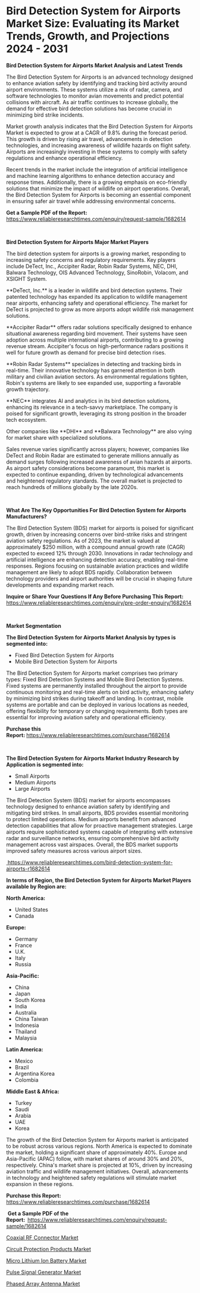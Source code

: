 <p><h1>Bird Detection System for Airports Market Size: Evaluating its Market Trends, Growth, and Projections 2024 - 2031</h1></p><p><strong>Bird Detection System for Airports Market Analysis and Latest Trends</strong></p>
<p><p>The Bird Detection System for Airports is an advanced technology designed to enhance aviation safety by identifying and tracking bird activity around airport environments. These systems utilize a mix of radar, camera, and software technologies to monitor avian movements and predict potential collisions with aircraft. As air traffic continues to increase globally, the demand for effective bird detection solutions has become crucial in minimizing bird strike incidents.</p><p>Market growth analysis indicates that the Bird Detection System for Airports Market is expected to grow at a CAGR of 9.8% during the forecast period. This growth is driven by rising air travel, advancements in detection technologies, and increasing awareness of wildlife hazards on flight safety. Airports are increasingly investing in these systems to comply with safety regulations and enhance operational efficiency.</p><p>Recent trends in the market include the integration of artificial intelligence and machine learning algorithms to enhance detection accuracy and response times. Additionally, there is a growing emphasis on eco-friendly solutions that minimize the impact of wildlife on airport operations. Overall, the Bird Detection System for Airports is becoming an essential component in ensuring safer air travel while addressing environmental concerns.</p></p>
<p><strong>Get a Sample PDF of the Report:&nbsp;</strong> <a href="https://www.reliableresearchtimes.com/enquiry/request-sample/1682614?utm_campaign=1775&utm_medium=2&utm_source=Github&utm_content=ia&utm_term=19102024&utm_id=bird-detection-system-for-airports">https://www.reliableresearchtimes.com/enquiry/request-sample/1682614</a></p>
<p>&nbsp;</p>
<p><strong>Bird Detection System for Airports Major Market Players</strong></p>
<p><p>The bird detection system for airports is a growing market, responding to increasing safety concerns and regulatory requirements. Key players include DeTect, Inc., Accipiter Radar, Robin Radar Systems, NEC, DHI, Balwara Technology, OIS Advanced Technology, SinoRobin, Volacom, and XSIGHT System.</p><p>**DeTect, Inc.** is a leader in wildlife and bird detection systems. Their patented technology has expanded its application to wildlife management near airports, enhancing safety and operational efficiency. The market for DeTect is projected to grow as more airports adopt wildlife risk management solutions.</p><p>**Accipiter Radar** offers radar solutions specifically designed to enhance situational awareness regarding bird movement. Their systems have seen adoption across multiple international airports, contributing to a growing revenue stream. Accipiter's focus on high-performance radars positions it well for future growth as demand for precise bird detection rises.</p><p>**Robin Radar Systems** specializes in detecting and tracking birds in real-time. Their innovative technology has garnered attention in both military and civilian aviation sectors. As environmental regulations tighten, Robin's systems are likely to see expanded use, supporting a favorable growth trajectory.</p><p>**NEC** integrates AI and analytics in its bird detection solutions, enhancing its relevance in a tech-savvy marketplace. The company is poised for significant growth, leveraging its strong position in the broader tech ecosystem.</p><p>Other companies like **DHI** and **Balwara Technology** are also vying for market share with specialized solutions. </p><p>Sales revenue varies significantly across players; however, companies like DeTect and Robin Radar are estimated to generate millions annually as demand surges following increased awareness of avian hazards at airports. As airport safety considerations become paramount, this market is expected to continue expanding, driven by technological advancements and heightened regulatory standards. The overall market is projected to reach hundreds of millions globally by the late 2020s.</p></p>
<p>&nbsp;</p>
<p><strong>What Are The Key Opportunities For Bird Detection System for Airports Manufacturers?</strong></p>
<p><p>The Bird Detection System (BDS) market for airports is poised for significant growth, driven by increasing concerns over bird-strike risks and stringent aviation safety regulations. As of 2023, the market is valued at approximately $250 million, with a compound annual growth rate (CAGR) expected to exceed 12% through 2030. Innovations in radar technology and artificial intelligence are enhancing detection accuracy, enabling real-time responses. Regions focusing on sustainable aviation practices and wildlife management are likely to adopt BDS rapidly. Collaboration between technology providers and airport authorities will be crucial in shaping future developments and expanding market reach.</p></p>
<p><strong>Inquire or Share Your Questions If Any Before Purchasing This Report:</strong> <a href="https://www.reliableresearchtimes.com/enquiry/pre-order-enquiry/1682614?utm_campaign=1775&utm_medium=2&utm_source=Github&utm_content=ia&utm_term=19102024&utm_id=bird-detection-system-for-airports">https://www.reliableresearchtimes.com/enquiry/pre-order-enquiry/1682614</a></p>
<p>&nbsp;</p>
<p><strong>Market Segmentation</strong></p>
<p><strong>The Bird Detection System for Airports Market Analysis by types is segmented into:</strong></p>
<p><ul><li>Fixed Bird Detection System for Airports</li><li>Mobile Bird Detection System for Airports</li></ul></p>
<p><p>The Bird Detection System for Airports market comprises two primary types: Fixed Bird Detection Systems and Mobile Bird Detection Systems. Fixed systems are permanently installed throughout the airport to provide continuous monitoring and real-time alerts on bird activity, enhancing safety by minimizing bird strikes during takeoff and landing. In contrast, mobile systems are portable and can be deployed in various locations as needed, offering flexibility for temporary or changing requirements. Both types are essential for improving aviation safety and operational efficiency.</p></p>
<p><strong>Purchase this Report:&nbsp;</strong><a href="https://www.reliableresearchtimes.com/purchase/1682614?utm_campaign=1775&utm_medium=2&utm_source=Github&utm_content=ia&utm_term=19102024&utm_id=bird-detection-system-for-airports">https://www.reliableresearchtimes.com/purchase/1682614</a></p>
<p>&nbsp;</p>
<p><strong>The Bird Detection System for Airports Market Industry Research by Application is segmented into:</strong></p>
<p><ul><li>Small Airports</li><li>Medium Airports</li><li>Large Airports</li></ul></p>
<p><p>The Bird Detection System (BDS) market for airports encompasses technology designed to enhance aviation safety by identifying and mitigating bird strikes. In small airports, BDS provides essential monitoring to protect limited operations. Medium airports benefit from advanced detection capabilities that allow for proactive management strategies. Large airports require sophisticated systems capable of integrating with extensive radar and surveillance networks, ensuring comprehensive bird activity management across vast airspaces. Overall, the BDS market supports improved safety measures across various airport sizes.</p></p>
<p><a href="https://www.reliableresearchtimes.com/bird-detection-system-for-airports-r1682614?utm_campaign=1775&utm_medium=2&utm_source=Github&utm_content=ia&utm_term=19102024&utm_id=bird-detection-system-for-airports">&nbsp;https://www.reliableresearchtimes.com/bird-detection-system-for-airports-r1682614</a></p>
<p><strong>In terms of Region, the Bird Detection System for Airports Market Players available by Region are:</strong></p>
<p>
    <p> <strong> North America: </strong>
        <ul>
            <li>United States</li>
            <li>Canada</li>
        </ul>
        </p> 
    <p> <strong> Europe: </strong>
        <ul>
            <li>Germany</li>
            <li>France</li>
            <li>U.K.</li>
            <li>Italy</li>
            <li>Russia</li>
        </ul>
        </p> 
    <p> <strong> Asia-Pacific: </strong>
        <ul>
            <li>China</li>
            <li>Japan</li>
            <li>South Korea</li>
            <li>India</li>
            <li>Australia</li>
            <li>China Taiwan</li>
            <li>Indonesia</li>
            <li>Thailand</li>
            <li>Malaysia</li>
        </ul>
        </p> 
    <p> <strong> Latin America: </strong>
        <ul>
            <li>Mexico</li>
            <li>Brazil</li>
            <li>Argentina Korea</li>
            <li>Colombia</li>
        </ul>
        </p> 
    <p> <strong> Middle East & Africa: </strong>
        <ul>
            <li>Turkey</li>
            <li>Saudi</li>
            <li>Arabia</li>
            <li>UAE</li>
            <li>Korea</li>
        </ul>
    </p>
    </p>
<p><p>The growth of the Bird Detection System for Airports market is anticipated to be robust across various regions. North America is expected to dominate the market, holding a significant share of approximately 40%. Europe and Asia-Pacific (APAC) follow, with market shares of around 30% and 20%, respectively. China's market share is projected at 10%, driven by increasing aviation traffic and wildlife management initiatives. Overall, advancements in technology and heightened safety regulations will stimulate market expansion in these regions.</p></p>
<p><strong>Purchase this Report: </strong><a href="https://www.reliableresearchtimes.com/purchase/1682614?utm_campaign=1775&utm_medium=2&utm_source=Github&utm_content=ia&utm_term=19102024&utm_id=bird-detection-system-for-airports">https://www.reliableresearchtimes.com/purchase/1682614</a></p>
<p>&nbsp;<strong>Get a Sample PDF of the Report:&nbsp;&nbsp;</strong><a href="https://www.reliableresearchtimes.com/enquiry/request-sample/1682614?utm_campaign=1775&utm_medium=2&utm_source=Github&utm_content=ia&utm_term=19102024&utm_id=bird-detection-system-for-airports">https://www.reliableresearchtimes.com/enquiry/request-sample/1682614</a></p>
<p><strong></strong></p>
<p><p><a href="https://www.linkedin.com/pulse/global-coaxial-rf-connector-nexus-sector-confluences-regional-xna1c?utm_campaign=1775&utm_medium=2&utm_source=Github&utm_content=ia&utm_term=19102024&utm_id=bird-detection-system-for-airports">Coaxial RF Connector Market</a></p><p><a href="https://www.linkedin.com/pulse/circuit-protection-products-market-innovations-trends-comprehensive-rck6c?utm_campaign=1775&utm_medium=2&utm_source=Github&utm_content=ia&utm_term=19102024&utm_id=bird-detection-system-for-airports">Circuit Protection Products Market</a></p><p><a href="https://www.linkedin.com/pulse/booming-micro-lithium-ion-battery-market-sector-analysis-growth-12znc?utm_campaign=1775&utm_medium=2&utm_source=Github&utm_content=ia&utm_term=19102024&utm_id=bird-detection-system-for-airports">Micro Lithium Ion Battery Market</a></p><p><a href="https://www.linkedin.com/pulse/mapping-pulse-signal-generator-market-trends-challenges-breakthroughs-qyarc?utm_campaign=1775&utm_medium=2&utm_source=Github&utm_content=ia&utm_term=19102024&utm_id=bird-detection-system-for-airports">Pulse Signal Generator Market</a></p><p><a href="https://www.linkedin.com/pulse/phased-array-antenna-mosaic-piecing-together-global-market-dynamics-wqb4e?utm_campaign=1775&utm_medium=2&utm_source=Github&utm_content=ia&utm_term=19102024&utm_id=bird-detection-system-for-airports">Phased Array Antenna Market</a></p></p>